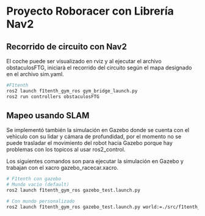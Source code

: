 # Proyecto Roboracer con Librería Nav2

## Recorrido de circuito con Nav2
El coche puede ser visualizado en rviz y al ejecutar el archivo obstaculosFTG, iniciarà el recorrido del circuito según el mapa designado en el archivo sim.yaml.
```bash
#F1tenth
ros2 launch f1tenth_gym_ros gym_bridge_launch.py
ros2 run controllers obstaculosFTG
```
## Mapeo usando SLAM
Se implementó también la simulación en Gazebo donde se cuenta con el vehìculo con su lidar y cámara de profundidad, por el momento no se puede trasladar el movimiento del robot hacia Gazebo porque hay problemas con los topicos al usar ros2_control.

Los siguientes comandos son para ejecutar la simulación en Gazebo y trabajan con el xacro gazebo_racecar.xacro.
```bash
# F1tenth con gazebo
# Mundo vacío (default)
ros2 launch f1tenth_gym_ros gazebo_test.launch.py

# Con mundo personalizado
ros2 launch f1tenth_gym_ros gazebo_test.launch.py world:=./src/f1tenth_gym_ros/worlds/levine.world
```
